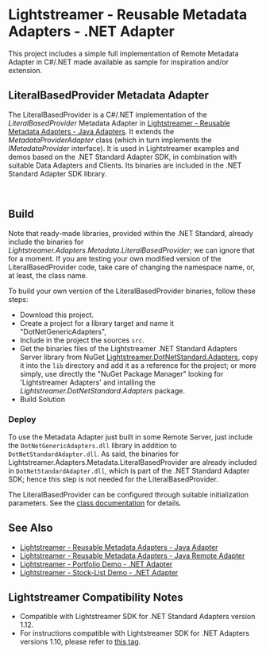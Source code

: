 # Lightstreamer - Reusable Metadata Adapters - .NET Adapter

<!-- START DESCRIPTION lightstreamer-example-reusablemetadata-adapter-dotnet -->

This project includes a simple full implementation of Remote Metadata Adapter in C#/.NET made available as sample for inspiration and/or extension.

## LiteralBasedProvider Metadata Adapter

The LiteralBasedProvider is a C#/.NET implementation of the *LiteralBasedProvider* Metadata Adapter in [Lightstreamer - Reusable Metadata Adapters - Java Adapters](https://github.com/Lightstreamer/Lightstreamer-example-ReusableMetadata-adapter-java).
It extends the <i>MetadataProviderAdapter</i> class (which in turn implements the <i>IMetadataProvider</i> interface).
It is used in Lightstreamer examples and demos based on the .NET Standard Adapter SDK, in combination with suitable Data Adapters and Clients.
Its binaries are included in the .NET Standard Adapter SDK library.

<!-- END DESCRIPTION lightstreamer-example-reusablemetadata-adapter-java -->
<br>

## Build

Note that ready-made libraries, provided within the .NET Standard, already include the binaries for *Lightstreamer.Adapters.Metadata.LiteralBasedProvider*; we can ignore that for a moment.
If you are testing your own modified version of the LiteralBasedProvider code, take care of changing the namespace name, or, at least, the class name.

To build your own version of the LiteralBasedProvider binaries, follow these steps:
* Download this project.
* Create a project for a library target and name it "DotNetGenericAdapters",
* Include in the project the sources `src`.
* Get the binaries files of the Lightstreamer .NET Standard Adapters Server library from NuGet [Lightstreamer.DotNetStandard.Adapters](https://www.nuget.org/packages/Lightstreamer.DotNetStandard.Adapters/), copy it into the `lib` directory and add it as a reference for the project; or more simply, use directly the "NuGet Package Manager" looking for 'Lightstreamer Adapters' and intalling the *Lightstreamer.DotNetStandard.Adapters* package.
* Build Solution

### Deploy

To use the Metadata Adapter just built in some Remote Server, just include the `DotNetGenericAdapters.dll` library in addition to `DotNetStandardAdapter.dll`.
As said, the binaries for Lightstreamer.Adapters.Metadata.LiteralBasedProvider are already included in `DotNetStandardAdapter.dll`, which is part of the .NET Standard Adapter SDK; hence this step is not needed for the LiteralBasedProvider.

The LiteralBasedProvider can be configured through suitable initialization parameters. See the [class documentation](https://lightstreamer.com/api/ls-dotnetstandard-adapter/latest/frames.html) for details.
<br>

## See Also
<!-- START RELATED_ENTRIES -->

* [Lightstreamer - Reusable Metadata Adapters - Java Adapter](https://github.com/Lightstreamer/Lightstreamer-example-ReusableMetadata-adapter-java)
* [Lightstreamer - Reusable Metadata Adapters - Java Remote Adapter](https://github.com/Lightstreamer/Lightstreamer-example-ReusableMetadata-adapter-java-remote)
* [Lightstreamer - Portfolio Demo - .NET Adapter](https://github.com/Lightstreamer/Lightstreamer-example-Portfolio-adapter-dotnet)
* [Lightstreamer - Stock-List Demo - .NET Adapter](https://github.com/Lightstreamer/Lightstreamer-example-Stocklist-adapter-dotnet)

<!-- END RELATED_ENTRIES -->

## Lightstreamer Compatibility Notes

* Compatible with Lightstreamer SDK for .NET Standard Adapters version 1.12.
* For instructions compatible with Lightstreamer SDK for .NET Adapters versions 1.10, please refer to [this tag](https://github.com/Lightstreamer/Lightstreamer-example-ReusableMetadata-adapter-dotnet/releases/tag/for_1.10).
